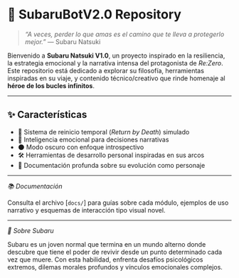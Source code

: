 # 🌌 SubaruBotV2.0 Repository

> _“A veces, perder lo que amas es el camino que te lleva a protegerlo mejor.”_ — Subaru Natsuki

Bienvenido a **Subaru Natsuki V1.0**, un proyecto inspirado en la resiliencia, la estrategia emocional y la narrativa intensa del protagonista de *Re:Zero*. Este repositorio está dedicado a explorar su filosofía, herramientas inspiradas en su viaje, y contenido técnico/creativo que rinde homenaje al **héroe de los bucles infinitos**.

---

## ✨ Características
- 🔁 Sistema de reinicio temporal (*Return by Death*) simulado
- 💬 Inteligencia emocional para decisiones narrativas
- 🌑 Modo oscuro con enfoque introspectivo
- 🛠️ Herramientas de desarrollo personal inspiradas en sus arcos
- 📖 Documentación profunda sobre su evolución como personaje


---

*📚 Documentación*

Consulta el archivo [`docs/`] para guías sobre cada módulo, ejemplos de uso narrativo y esquemas de interacción tipo visual novel.

---

*🖤 Sobre Subaru*

Subaru es un joven normal que termina en un mundo alterno donde descubre que tiene el poder de revivir desde un punto determinado cada vez que muere. Con esta habilidad, enfrenta desafíos psicológicos extremos, dilemas morales profundos y vínculos emocionales complejos.
